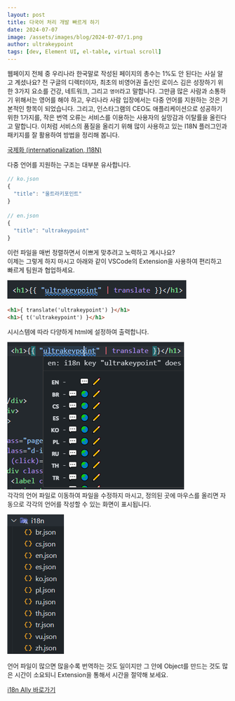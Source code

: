 ```yaml
---
layout: post
title: 다국어 처리 개발 빠르게 하기
date: 2024-07-07
image: /assets/images/blog/2024-07-07/1.png
author: ultrakeypoint
tags: [dev, Element UI, el-table, virtual scroll]
---
```


웹페이지 전체 중 우리나라 한국말로 작성된 페이지의 총수는 1%도 안 된다는 사실 알고 계셨나요? 전 구글의 디렉터이자, 최초의 비영어권 출신인 로이스 김은 성장하기 위한 3가지 요소를 건강, 네트워크, 그리고 `영어`라고 말합니다. 그만큼 많은 사람과 소통하기 위해서는 영어를 해야 하고, 우리나라 사람 입장에서는 다중 언어를 지원하는 것은 기본적인 항목이 되었습니다. 그리고, 인스타그램의 CEO도 애플리케이션으로 성공하기 위한 1가지를, 작은 번역 오류는 서비스를 이용하는 사용자의 실망감과 이탈률을 올린다고 말합니다. 이처럼 서비스의 품질을 올리기 위해 많이 사용하고 있는 I18N 플러그인과 패키지를 잘 활용하여 방법을 정리해 봅니다.

[국제화 (internationalization, I18N)]

다중 언어를 지원하는 구조는 대부분 유사합니다.

```js
// ko.json
{
  "title": "울트라키포인트"
}

// en.json
{
  "title": "ultrakeypoint"
}
```

이런 파일을 매번 정렬하면서 이쁘게 맞추려고 노력하고 계시나요?  
이제는 그렇게 하지 마시고 아래와 같이 VSCode의 Extension을 사용하여 편리하고 빠르게 팀원과 협업하세요.

![helper1]

```html
<h1>{ translate('ultrakeypoint') }</h1>
<h1>{ t('ultrakeypoint') }</h1>
```

시시스템에 따라 다양하게 html에 설정하여 출력합니다.

![helper2]  
각각의 언어 파일로 이동하여 파일을 수정하지 마시고, 정의된 곳에 마우스를 올리면 자동으로 각각의 언어를 작성할 수 있는 화면이 표시됩니다.

![i18n Folder]

언어 파일이 많으면 많을수록 번역하는 것도 일이지만 그 안에 Object를 만드는 것도 많은 시간이 소요되니 Extension을 통해서 시간을 절약해 보세요.

[i18n Ally 바로가기]

[국제화 (internationalization, I18N)]: https://developer.mozilla.org/ko/docs/Glossary/Internationalization
[i18n Ally 바로가기]: https://marketplace.visualstudio.com/items?itemName=Lokalise.i18n-ally
[helper1]: /assets/images/blog/2024-07-07/2.png
[helper2]: /assets/images/blog/2024-07-07/3.png
[i18n Folder]: /assets/images/blog/2024-07-07/4.png
